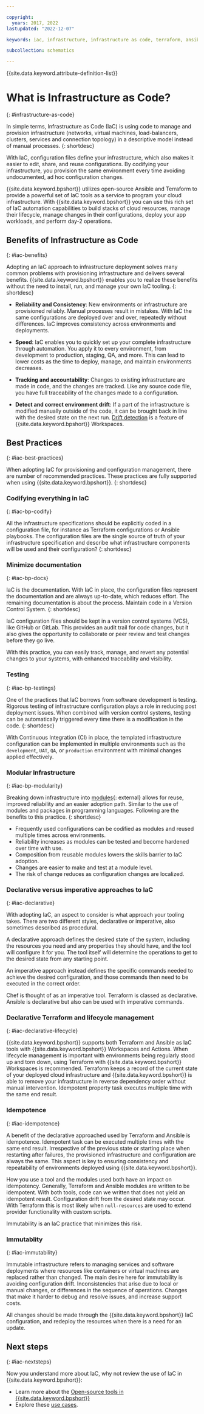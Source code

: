 ```yaml
---

copyright:
  years: 2017, 2022
lastupdated: "2022-12-07"

keywords: iac, infrastructure, infrastructure as code, terraform, ansible

subcollection: schematics

---
```


{{site.data.keyword.attribute-definition-list}}

# What is Infrastructure as Code?
{: #infrastructure-as-code}

In simple terms, Infrastructure as Code (IaC) is using code to manage and provision infrastructure (networks, virtual machines, load-balancers, clusters, services and connection topology) in a descriptive model instead of manual processes.
{: shortdesc}

With IaC, configuration files define your infrastructure, which also makes it easier to edit, share, and reuse configurations. By codifying your infrastructure, you provision the same environment every time avoiding undocumented, ad hoc configuration changes.

{{site.data.keyword.bpshort}} utilizes open-source Ansible and Terraform to provide a powerful set of IaC tools as a service to program your cloud infrastructure. With {{site.data.keyword.bpshort}} you can use this rich set of IaC automation capabilities to build stacks of cloud resources, manage their lifecycle, manage changes in their configurations, deploy your app workloads, and perform day-2 operations.




## Benefits of Infrastructure as Code
{: #iac-benefits}

Adopting an IaC approach to infrastructure deployment solves many common problems with provisioning infrastructure and delivers several benefits. {{site.data.keyword.bpshort}} enables you to realize these benefits without the need to install, run, and manage your own IaC tooling.
{: shortdesc}

- **Reliability and Consistency**: New environments or infrastructure are provisioned reliably. Manual processes result in mistakes. With IaC the same configurations are deployed over and over, repeatedly without differences. IaC improves consistency across environments and deployments.

- **Speed**: IaC enables you to quickly set up your complete infrastructure through automation. You apply it to every environment, from development to production, staging, QA, and more. This can lead to lower costs as the time to deploy, manage, and maintain environments decreases.

- **Tracking and accountability**: Changes to existing infrastructure are made in code, and the changes are tracked. Like any source code file, you have full traceability of the changes made to a configuration.

- **Detect and correct environment drift**: If a part of the infrastructure is modified manually outside of the code, it can be brought back in line with the desired state on the next run. [Drift detection](/docs/schematics?topic=schematics-drift-note) is a feature of {{site.data.keyword.bpshort}} Workspaces. 

## Best Practices 
{: #iac-best-practices}

When adopting IaC for provisioning and configuration management, there are number of recommended practices. These practices are fully supported when using {{site.data.keyword.bpshort}}.
{: shortdesc}

### Codifying everything in IaC
{: #iac-bp-codify}

All the infrastructure specifications should be explicitly coded in a configuration file, for instance as Terraform configurations or Ansible playbooks. The configuration files are the single source of truth of your infrastructure specification and describe what infrastructure components will be used and their configuration?
{: shortdesc}

### Minimize documentation
{: #iac-bp-docs}

IaC is the documentation. With IaC in place, the configuration files represent the documentation and are always up-to-date, which reduces effort. The remaining documentation is about the process.
Maintain code in a Version Control System.
{: shortdesc}

IaC configuration files should be kept in a version control systems (VCS), like GitHub or GitLab. This provides an audit trail for code changes, but it also gives the opportunity to collaborate or peer review and test changes before they go live.

With this practice, you can easily track, manage, and revert any potential changes to your systems, with enhanced traceability and visibility.

### Testing
{: #iac-bp-testings} 

One of the practices that IaC borrows from software development is testing. Rigorous testing of infrastructure configuration plays a role in reducing post deployment issues. When combined with version control systems, testing can be automatically triggered every time there is a modification in the code.
{: shortdesc}

With Continuous Integration (CI) in place, the templated infrastructure configuration can be implemented in multiple environments such as the `development`, `UAT`, `QA`, or `production` environment with minimal changes applied effectively.

### Modular Infrastructure
{: #iac-bp-modularity}

Breaking down infrastructure into [modules](https://github.com/terraform-ibm-modules/documentation){: external} allows for reuse, improved reliability and an easier adoption path. Similar to the use of modules and packages in programming languages. Following are the benefits to this practice.
{: shortdesc}

- Frequently used configurations can be codified as modules and reused multiple times across environments.
- Reliability increases as modules can be tested and become hardened over time with use.
- Composition from reusable modules lowers the skills barrier to IaC adoption.
- Changes are easier to make and test at a module level.
- The risk of change reduces as configuration changes are localized.

### Declarative versus imperative approaches to IaC
{: #iac-declarative}

With adopting IaC, an aspect to consider is what approach your tooling takes. There are two different styles, declarative or imperative, also sometimes described as procedural. 

A declarative approach defines the desired state of the system, including the resources you need and any properties they should have, and the tool will configure it for you. The tool itself will determine the operations to get to the desired state from any starting point. 

An imperative approach instead defines the specific commands needed to achieve the desired configuration, and those commands then need to be executed in the correct order. 

Chef is thought of as an imperative tool. Terraform is classed as declarative. Ansible is declarative but also can be used with imperative commands. 

### Declarative Terraform and lifecycle management
{: #iac-declarative-lifecycle}

{{site.data.keyword.bpshort}} supports both Terraform and Ansible as IaC tools with {{site.data.keyword.bpshort}} Workspaces and Actions. When lifecycle management is important with environments being regularly stood up and torn down, using Terraform with {{site.data.keyword.bpshort}} Workspaces is recommended. Terraform keeps a record of the current state of your deployed cloud infrastructure and {{site.data.keyword.bpshort}} is able to remove your infrastructure in reverse dependency order without manual intervention. Idempotent property task executes multiple time with the same end result.

### Idempotence
{: #iac-idempotence}

A benefit of the declarative approached used by Terraform and Ansible is idempotence. Idempotent task can be executed multiple times with the same end result. Irrespective of the previous state or starting place when restarting after failures, the provisioned infrastructure and configuration are always the same. This aspect is key to ensuring consistency and repeatability of environments deployed using {{site.data.keyword.bpshort}}. 

How you use a tool and the modules used both have an impact on idempotency. Generally, Terraform and Ansible modules are written to be idempotent. With both tools, code can we written that does not yield an idempotent result. Configuration drift from the desired state may occur. With Terraform this is most likely when `null-resources` are used to extend provider functionality with custom scripts.

Immutability is an IaC practice that minimizes this risk. 
 
### Immutablity
{: #iac-immutability}

Immutable infrastructure refers to managing services and software deployments where resources like containers or virtual machines are replaced rather than changed. The main desire here for immutability is avoiding configuration drift. Inconsistencies that arise due to local or manual changes, or differences in the sequence of operations. Changes that make it harder to debug and resolve issues, and increase support costs. 

All changes should be made through the {{site.data.keyword.bpshort}} IaC configuration, and redeploy the resources when there is a need for an update. 

## Next steps
{: #iac-nextsteps}

Now you understand more about IaC, why not review the use of IaC in {{site.data.keyword.bpshort}}: 
- Learn more about the [Open-source tools in {{site.data.keyword.bpshort}}](/docs/schematics?topic=schematics-schematics-open-projects)
- Explore these [use cases](/docs/schematics?topic=schematics-how-it-works).

